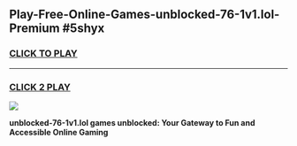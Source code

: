 
## Play-Free-Online-Games-unblocked-76-1v1.lol-Premium #5shyx
<h3>
<a href="https://premium.freeplayer.one?title=unblocked-76-1v1.lol&ref=8M">CLICK TO PLAY</a></h3>
<hr>

<h3>
<a href="https://premium.freeplayer.one?title=unblocked-76-1v1.lol&ref=8M">CLICK 2 PLAY</a>
  
</h3>

<a href="https://premium.freeplayer.one?title=unblocked-76-1v1.lol&ref=8M"><img src="https://clearcache.store/games.png"></a>


**unblocked-76-1v1.lol games unblocked: Your Gateway to Fun and Accessible Online Gaming**
